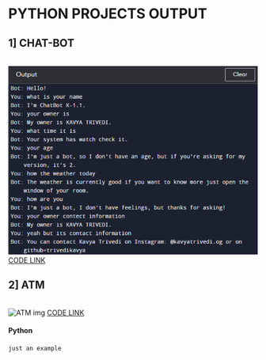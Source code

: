 <h1> PYTHON PROJECTS OUTPUT</h1> 
<H2> 1] CHAT-BOT </H2> <br>
<img src="Screenshot (15).png" alt="Chatbot img" >
<a href="https://github.com/trivedikavya/python-projects/blob/main/chatbot.py">CODE LINK</a>
<H2> 2] ATM </H2> <br>
<img src=" " alt="ATM img" >
<a href="https://github.com/trivedikavya/python-projects/blob/main/chatbot.py">CODE LINK</a>

#### Python

```python
just an example
```

